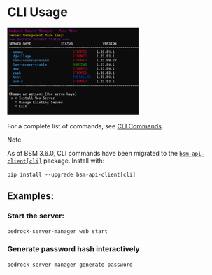# CLI Usage

<div style="text-align: left;">
    <img src="https://raw.githubusercontent.com/DMedina559/bedrock-server-manager/main/docs/images/cli_menu.png" alt="CLI Menu" width="300" height="200">
</div>

For a complete list of commands, see [CLI Commands](./commands.rst).

>[!note]
> As of BSM 3.6.0, CLI commands have been migrated to the [`bsm-api-client[cli]`](https://github.com/DMedina559/bsm-api-client) package.
> Install with: 
>
> `pip install --upgrade bsm-api-client[cli]`

## Examples:

### Start the server:

```bash
bedrock-server-manager web start
```

### Generate password hash interactively

```bash
bedrock-server-manager generate-password
```